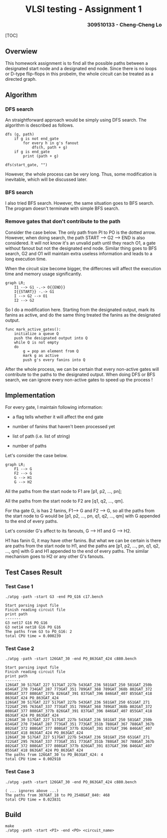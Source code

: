 <h1 align=center> VLSI testing - Assignment 1 </h1>

<h3 align="right"> 309510133 - Cheng-Cheng Lo </h3>

[TOC]

## Overwiew

This homework assignment is to find all the possible paths between a designated start node and a designated end node. Since there is no loops or D-type flip-flops in this probelm, the whole circuit can be treated as a directed graph.

## Algorithm

### DFS search

An straightforward approach would be simply using DFS search.
The algorithm is described as follows.

```
dfs (g, path)
    if g is not end_gate
        for every h in g's fanout 
            dfs(h, path + g)
    if g is end_gate
        print (path + g)
        
dfs(start_gate, "")
```

However, the whole process can be very long. Thus, some modification is inevitable, which will be discussed later.

### BFS search

I also tried BFS search. However, the same situation goes to BFS search. The program doesn't terminate with simple BFS search.

### Remove gates that don't contribute to the path

Consider the case below. The only path from PI to PO is the dotted arrow. However, when doing search, the path START --> G2 --> END is also considered. It will not know it's an unvalid path until they reach O1, a gate without fanout but not the designated end node. Similar thing goes to BFS search, G2 and O1 will maintain extra useless information and leads to a long execution time.

When the circuit size become bigger, the differcnes will affect the execution time and memory usage significantly. 

```mermaid
graph LR;
	I1 --> G1 -.-> O{{END}}
	I{{START}} -.-> G1
	I --> G2 --> O1
	I2 --> G2
```

So I do a modification here. Starting from the designated output, mark its fanins as active, and do the same thing treated the fanins as the designated output.

```
func mark_active_gates():
	initialize a queue Q
	push the designated output into Q
	while Q is not empty
	do
		g = pop an element from Q
		mark g as active
		push g's every fanins into Q
```

After the whole process, we can be certain that every non-active gates will contribute to the paths to the designated output. When doing DFS or BFS search, we can ignore every non-active gates to speed up the process !

## Implementation

For every gate, I maintain following information:

* a flag tells whether it will affect the end gate

* number of fanins that haven't been processed yet
* list of path (i.e. list of string)
* number of paths

Let's consider the case below.

```mermaid
graph LR;
	F1 --> G
	F2 --> G
	G --> H1
	G --> H2
```



All the paths from the start node to F1 are [p1, p2, ..., pn]; 

All the paths from the start node to F2 are [q1, q2, ..., qm].

For tha gate G, is has 2 fanins, F1--> G and F2 --> G, so all the paths from the start node to G would be [p1, p2, ..., pn, q1, q2, ..., qm] with G appended to the end of every paths.

Let's consider G's affect to its fanouts, G --> H1 and G --> H2.

H1 has fanin G, it may have other fanins. But what we can be certain is there are paths from the start node to H1, and the paths are [p1, p2, ..., pn, q1, q2, ..., qm] with G and H1 appended to the end of every paths. The similar mechanism goes to H2 or any other G's fanouts.

## Test Cases Result 

### Test Case 1

```
./atpg -path -start G3 -end PO_G16 c17.bench
```

```
Start parsing input file
Finish reading circuit file
print path
-------
G3 net17 G16 PO_G16
G3 net14 net18 G16 PO_G16
The paths from G3 to PO_G16: 2
total CPU time = 0.000239
```

### Test Case 2

```
./atpg -path -start 126GAT_30 -end PO_863GAT_424 c880.bench
```

```
Start parsing input file
Finish reading circuit file
print path
-------
126GAT_30 517GAT_227 517GAT_227b 543GAT_236 581GAT_250 581GAT_250b 654GAT_270 734GAT_287 773GAT_351 789GAT_368 789GAT_368b 802GAT_372 808GAT_377 808GAT_377b 826GAT_391 837GAT_396 846GAT_407 855GAT_418 863GAT_424 PO_863GAT_424
126GAT_30 517GAT_227 517GAT_227b 543GAT_236 581GAT_250 651GAT_271 722GAT_295 763GAT_337 773GAT_351 789GAT_368 789GAT_368b 802GAT_372 808GAT_377 808GAT_377b 826GAT_391 837GAT_396 846GAT_407 855GAT_418 863GAT_424 PO_863GAT_424
126GAT_30 517GAT_227 517GAT_227b 543GAT_236 581GAT_250 581GAT_250b 654GAT_270 734GAT_287 773GAT_351 773GAT_351b 788GAT_367 788GAT_367b 802GAT_372 808GAT_377 808GAT_377b 826GAT_391 837GAT_396 846GAT_407 855GAT_418 863GAT_424 PO_863GAT_424
126GAT_30 517GAT_227 517GAT_227b 543GAT_236 581GAT_250 651GAT_271 722GAT_295 763GAT_337 773GAT_351 773GAT_351b 788GAT_367 788GAT_367b 802GAT_372 808GAT_377 808GAT_377b 826GAT_391 837GAT_396 846GAT_407 855GAT_418 863GAT_424 PO_863GAT_424
The paths from 126GAT_30 to PO_863GAT_424: 4
total CPU time = 0.002918
```

### Test Case 3

```
./atpg -path -start 126GAT_30 -end PO_863GAT_424 c880.bench
```

```
( ... ignores above ...)
The paths from 307GAT_18 to PO_2548GAT_840: 468
total CPU time = 0.023831
```










## Build

```
make
./atpg -path -start <PI> -end <PO> <circuit_name>
```
